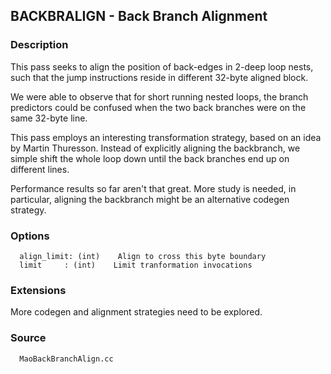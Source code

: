 ## BACKBRALIGN - Back Branch Alignment ##

### Description ###
This pass seeks to align the position of back-edges in 2-deep loop nests, such that the jump instructions reside in different 32-byte aligned block.

We were able to observe that for short running nested loops, the branch predictors could be confused when the two back branches were on the same 32-byte line.

This pass employs an interesting transformation strategy, based on an idea by Martin Thuresson. Instead of explicitly aligning the backbranch, we simple shift the whole loop down until the back branches end up on different lines.

Performance results so far aren't that great. More study is needed, in particular, aligning the backbranch might be an alternative codegen strategy.

### Options ###
```
  align_limit: (int)    Align to cross this byte boundary
  limit     : (int)    Limit tranformation invocations
```

### Extensions ###
More codegen and alignment strategies need to be explored.

### Source ###
```
  MaoBackBranchAlign.cc
```